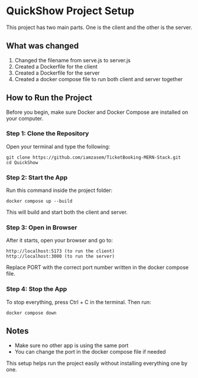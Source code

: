 # QuickShow Project Setup

This project has two main parts. One is the client and the other is the server.

## What was changed

1. Changed the filename from serve.js to server.js
2. Created a Dockerfile for the client
3. Created a Dockerfile for the server
4. Created a docker compose file to run both client and server together

## How to Run the Project

Before you begin, make sure Docker and Docker Compose are installed on your computer.

### Step 1: Clone the Repository

Open your terminal and type the following:

```
git clone https://github.com/iamzasem/TicketBooking-MERN-Stack.git
cd QuickShow
```

### Step 2: Start the App

Run this command inside the project folder:

```
docker compose up --build
```

This will build and start both the client and server.

### Step 3: Open in Browser

After it starts, open your browser and go to:

```
http://localhost:5173 (to run the client)
http://localhost:3000 (to run the server)
```

Replace PORT with the correct port number written in the docker compose file.

### Step 4: Stop the App

To stop everything, press Ctrl + C in the terminal. Then run:

```
docker compose down
```

## Notes

- Make sure no other app is using the same port
- You can change the port in the docker compose file if needed

This setup helps run the project easily without installing everything one by one.
